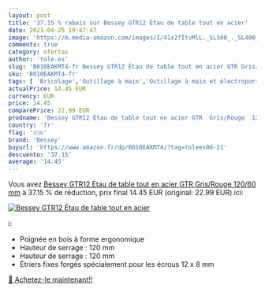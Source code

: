 ```yaml
---
layout: post
title: '37.15 % rabais sur Bessey GTR12 Étau de table tout en acier'
date: 2021-04-25 19:47:47
image: 'https://m.media-amazon.com/images/I/41x2fItvMlL._SL500_._SL400_.jpg'
comments: true
category: ofertas
author: 'tole.es'
slug: 'B010EAKMT4-fr Bessey GTR12 Étau de table tout en acier GTR Gris/Rouge...'
sku: 'B010EAKMT4-fr'
tags: [ 'Bricolage','Outillage à main','Outillage à main et électroportatif','Serre-joints à main','Serres-joints','bessey', ]
actualPrice: 14.45 EUR
currency: EUR
price: 14.45
comparePrice: 22.99 EUR
prodname: 'Bessey GTR12 Étau de table tout en acier GTR  Gris/Rouge  120/60 mm'
country: 'fr'
flag: '🇫🇷'
brand: 'Bessey'
buyurl: 'https://www.amazon.fr/dp/B010EAKMT4/?tag=tolees0d-21'
descuento: '37.15'
average: '14.45'
---
```


Vous avez [Bessey GTR12 Étau de table tout en acier GTR  Gris/Rouge  120/60 mm](https://www.amazon.fr/dp/B010EAKMT4/?tag=tolees0d-21)  à  37.15 % de réduction, prix final  14.45 EUR (original: 22.99 EUR) ici:

[![Bessey GTR12 Étau de table tout en acier](https://m.media-amazon.com/images/I/41x2fItvMlL._SL500_._SL400_.jpg)](https://www.amazon.fr/dp/B010EAKMT4/?tag=tolees0d-21)

ℹ️:

- Poignée en bois à forme ergonomique
- Hauteur de serrage : 120 mm
- Hauteur de serrage : 120 mm
- Étriers fixes forgés spécialement pour les écrous 12 x 8 mm

[🛒 Achetez-le maintenant!!](https://www.amazon.fr/dp/B010EAKMT4/?tag=tolees0d-21)
